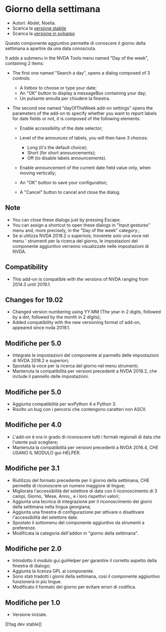 # Giorno della settimana #

* Autori: Abdel, Noelia.
* Scarica la [versione stabile][1]
* Scarica la [versione in sviluppo][2]

Questo componente aggiuntivo permette di conoscere il giorno della settimana
a apartire da una data conosciuta.

It adds a submenu in the NVDA Tools menu named "Day of the week", containing
2 items:

* The first one named "Search a day", opens a dialog composed of 3 controls:

    * A listbox to choose or type your date;
    * An "OK" button to display a messageBox containing your day;
    * Un pulsante annulla per chiudere la finestra.

* The second one named "dayOfTheWeek add-on settings" opens the parameters
  of the add-on to specify whether you want to report labels for date fields
  or not, it is composed of the following elements:

    * Enable accessibility of the date selector;
    * Level of the announces of labels, you will then have 3 choices:

        * Long (it's the default choice);
        * Short (for short announcements);
        * Off (to disable labels announcements).

    * Enable announcement of the current date field value only, when moving
      vertically;
    * An "OK" button to save your configuration;
    * A "Cancel" button to cancel and close the dialog.

## Note ##

* You can close these dialogs just by pressing Escape.
* You can assign a shortcut to open these dialogs in "Input gestures" menu
  and, more precisely, in the "Day of the week" category.;
* Se si utilizza NVDA 2018.2 o superiore, troverete solo una voce nel menu '
  strumenti per la ricerca del giorno, le impostazioni del componente
  aggiuntivo verranno visualizzate nelle impostazioni di NVDA. 

## Compatibility ##

* This add-on is compatible with the versions of NVDA ranging from 2014.3
  until 2019.1.

## Changes for 19.02 ##

* Changed version numbering using YY.MM (The year in 2 digits, followed by a
  dot, followed by the month in 2 digits);
* Added compatibility with the new versioning format of add-on, appeared
  since nvda 2019.1.

## Modifiche per 5.0 ##

* Integrate le impostazioni del componente  al pannello delle impostazioni
  di NVDA 2018.2 e superiori; 
* Spostata la voce per la ricerca del giorno nel menu strumenti; 
* Mantenuta la compatibilità per versioni precedenti a NVDA 2018.2, che
  include il pannello delle impostazioni.

## Modifiche per 5.0 ##

* Aggiunta compatibilità per wxPython 4 e Python 3.
* Risolto un bug con i percorsi che contengono caratteri non ASCII. 

## Modifiche per 4.0 ##

* L'add-on è ora in grado di riconoscere tutti i formati regionali di data
  che l'utente può scegliere; 
* Mantenuta la compatibilità per versioni precedenti a NVDA 2016.4, CHE
  USANO IL MODULO gui-HELPER. 

## Modifiche per 3.1 ##

* Riutilizzo del formato precedente per il giorno della settimana, CHE
  permette di riconoscere un numero maggiore di lingue; 
* Migliorata l'accessibilità del selettore di data con il riconoscimento di
  3 campi, Giorno, 'Mese, Anno,, e i loro rispettivi valori; 
* Aggiunta una tecnica di integrazione per il riconoscimento dei giorni
  della settimana nella lingua georgiana; 
* Aggiunta una finestra di configurazione per attivare o disattivare
  l'accessibilità del selettore date.
* Spostato il sottomenu del componente aggiuntivo da strumenti a preferenze.
* Modificata la categoria dell'addon in "giorno della settimana".

## Modifiche per 2.0 ##

* Introdotto il modulo gui.guiHelper per garantire il corretto aspetto della
  finestra di dialogo;
* Aggiunta la licenza GPL al componente.
* Sono stati tradotti i giorni della settimana, così il componente
  aggiuntivo funzionerà in più lingue.
* Modificato il formato del giorno per evitare errori di codifica.

## Modifiche per 1.0 ##

* Versione iniziale.

[[!tag dev stable]]

[1]: https://addons.nvda-project.org/files/get.php?file=dw

[2]: https://addons.nvda-project.org/files/get.php?file=dw-dev
